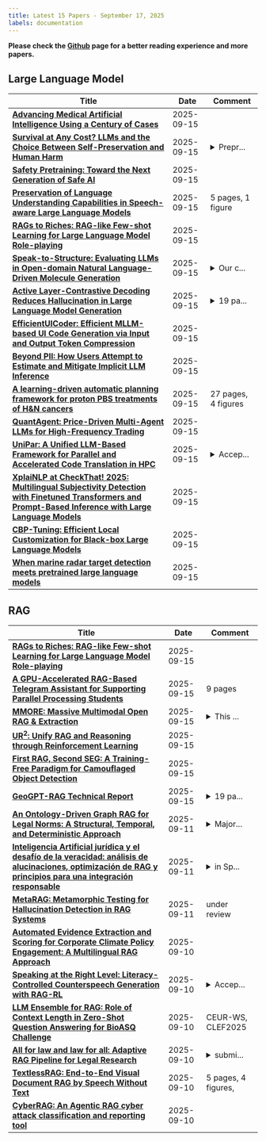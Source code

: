 ```yaml
---
title: Latest 15 Papers - September 17, 2025
labels: documentation
---
```

**Please check the [Github](https://github.com/zezhishao/MTS_Daily_ArXiv) page for a better reading experience and more papers.**

## Large Language Model
| **Title** | **Date** | **Comment** |
| --- | --- | --- |
| **[Advancing Medical Artificial Intelligence Using a Century of Cases](http://arxiv.org/abs/2509.12194v1)** | 2025-09-15 |  |
| **[Survival at Any Cost? LLMs and the Choice Between Self-Preservation and Human Harm](http://arxiv.org/abs/2509.12190v1)** | 2025-09-15 | <details><summary>Prepr...</summary><p>Preprint. Under review</p></details> |
| **[Safety Pretraining: Toward the Next Generation of Safe AI](http://arxiv.org/abs/2504.16980v2)** | 2025-09-15 |  |
| **[Preservation of Language Understanding Capabilities in Speech-aware Large Language Models](http://arxiv.org/abs/2509.12171v1)** | 2025-09-15 | 5 pages, 1 figure |
| **[RAGs to Riches: RAG-like Few-shot Learning for Large Language Model Role-playing](http://arxiv.org/abs/2509.12168v1)** | 2025-09-15 |  |
| **[Speak-to-Structure: Evaluating LLMs in Open-domain Natural Language-Driven Molecule Generation](http://arxiv.org/abs/2412.14642v3)** | 2025-09-15 | <details><summary>Our c...</summary><p>Our codes and datasets are available through https://github.com/phenixace/TOMG-Bench</p></details> |
| **[Active Layer-Contrastive Decoding Reduces Hallucination in Large Language Model Generation](http://arxiv.org/abs/2505.23657v3)** | 2025-09-15 | <details><summary>19 pa...</summary><p>19 pages, 3 figures, EMNLP 2025</p></details> |
| **[EfficientUICoder: Efficient MLLM-based UI Code Generation via Input and Output Token Compression](http://arxiv.org/abs/2509.12159v1)** | 2025-09-15 |  |
| **[Beyond PII: How Users Attempt to Estimate and Mitigate Implicit LLM Inference](http://arxiv.org/abs/2509.12152v1)** | 2025-09-15 |  |
| **[A learning-driven automatic planning framework for proton PBS treatments of H&N cancers](http://arxiv.org/abs/2508.11085v2)** | 2025-09-15 | 27 pages, 4 figures |
| **[QuantAgent: Price-Driven Multi-Agent LLMs for High-Frequency Trading](http://arxiv.org/abs/2509.09995v2)** | 2025-09-15 |  |
| **[UniPar: A Unified LLM-Based Framework for Parallel and Accelerated Code Translation in HPC](http://arxiv.org/abs/2509.12136v1)** | 2025-09-15 | <details><summary>Accep...</summary><p>Accepted to IEEE HPEC conference 2025. 9 pages, incl references</p></details> |
| **[XplaiNLP at CheckThat! 2025: Multilingual Subjectivity Detection with Finetuned Transformers and Prompt-Based Inference with Large Language Models](http://arxiv.org/abs/2509.12130v1)** | 2025-09-15 |  |
| **[CBP-Tuning: Efficient Local Customization for Black-box Large Language Models](http://arxiv.org/abs/2509.12112v1)** | 2025-09-15 |  |
| **[When marine radar target detection meets pretrained large language models](http://arxiv.org/abs/2509.12110v1)** | 2025-09-15 |  |

## RAG
| **Title** | **Date** | **Comment** |
| --- | --- | --- |
| **[RAGs to Riches: RAG-like Few-shot Learning for Large Language Model Role-playing](http://arxiv.org/abs/2509.12168v1)** | 2025-09-15 |  |
| **[A GPU-Accelerated RAG-Based Telegram Assistant for Supporting Parallel Processing Students](http://arxiv.org/abs/2509.11947v1)** | 2025-09-15 | 9 pages |
| **[MMORE: Massive Multimodal Open RAG & Extraction](http://arxiv.org/abs/2509.11937v1)** | 2025-09-15 | <details><summary>This ...</summary><p>This paper was originally submitted to the CODEML workshop for ICML 2025. 9 pages (including references and appendices)</p></details> |
| **[UR$^2$: Unify RAG and Reasoning through Reinforcement Learning](http://arxiv.org/abs/2508.06165v2)** | 2025-09-15 |  |
| **[First RAG, Second SEG: A Training-Free Paradigm for Camouflaged Object Detection](http://arxiv.org/abs/2508.15313v2)** | 2025-09-15 |  |
| **[GeoGPT-RAG Technical Report](http://arxiv.org/abs/2509.09686v2)** | 2025-09-15 | <details><summary>19 pa...</summary><p>19 pages, 10 figures, 10 tables</p></details> |
| **[An Ontology-Driven Graph RAG for Legal Norms: A Structural, Temporal, and Deterministic Approach](http://arxiv.org/abs/2505.00039v5)** | 2025-09-11 | <details><summary>Major...</summary><p>Major revision for clarity and academic precision. Updated title and abstract. Refined core terminology, contributions, related work, and shifted the implementation to a conceptual architecture. Added new arguments to strengthen the paper's thesis</p></details> |
| **[Inteligencia Artificial jurídica y el desafío de la veracidad: análisis de alucinaciones, optimización de RAG y principios para una integración responsable](http://arxiv.org/abs/2509.09467v1)** | 2025-09-11 | <details><summary>in Sp...</summary><p>in Spanish and English languages</p></details> |
| **[MetaRAG: Metamorphic Testing for Hallucination Detection in RAG Systems](http://arxiv.org/abs/2509.09360v1)** | 2025-09-11 | under review |
| **[Automated Evidence Extraction and Scoring for Corporate Climate Policy Engagement: A Multilingual RAG Approach](http://arxiv.org/abs/2509.08907v1)** | 2025-09-10 |  |
| **[Speaking at the Right Level: Literacy-Controlled Counterspeech Generation with RAG-RL](http://arxiv.org/abs/2509.01058v2)** | 2025-09-10 | <details><summary>Accep...</summary><p>Accepted at Findings of EMNLP 2025</p></details> |
| **[LLM Ensemble for RAG: Role of Context Length in Zero-Shot Question Answering for BioASQ Challenge](http://arxiv.org/abs/2509.08596v1)** | 2025-09-10 | CEUR-WS, CLEF2025 |
| **[All for law and law for all: Adaptive RAG Pipeline for Legal Research](http://arxiv.org/abs/2508.13107v2)** | 2025-09-10 | <details><summary>submi...</summary><p>submitted to NLLP 2025 Workshop</p></details> |
| **[TextlessRAG: End-to-End Visual Document RAG by Speech Without Text](http://arxiv.org/abs/2509.07538v2)** | 2025-09-10 | 5 pages, 4 figures, |
| **[CyberRAG: An Agentic RAG cyber attack classification and reporting tool](http://arxiv.org/abs/2507.02424v2)** | 2025-09-10 |  |

